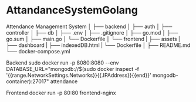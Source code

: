 # AttandanceSystemGolang

Attendance Management System
│
├── backend
│ ├── auth
│ ├── controller
│ ├── db
│ ├── .env
│ ├── .gitignore
│ ├── go.mod
│ ├── go.sum
│ ├── main.go
│ └── Dockerfile
│
└── frontend
| ├── assets
| ├── dashboard
| ├── indexedDB.html
| └── Dockerfile
│
├── README.md
└── docker-compose.yml

Backend
sudo docker run -p 8080:8080 --env DATABASE_URL="mongodb://$(sudo docker inspect -f '{{range.NetworkSettings.Networks}}{{.IPAddress}}{{end}}' mongodb-container):27017" attendance

Frontend
docker run -p 80:80 frontend-nginx
